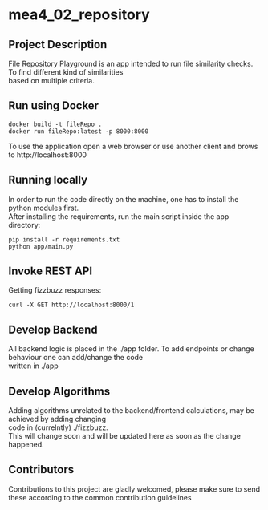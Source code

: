 # mea4_02_repository
## Project Description
File Repository Playground is an app intended to run file similarity checks. To find different kind of similarities  
based on multiple criteria.

## Run using Docker
```
docker build -t fileRepo .
docker run fileRepo:latest -p 8000:8000
```

To use the application open a web browser or use another client and brows to http://localhost:8000

## Running locally
In order to run the code directly on the machine, one has to install the python modules first.  
After installing the requirements, run the main script inside the app directory:  
```
pip install -r requirements.txt  
python app/main.py
```

## Invoke REST API

Getting fizzbuzz responses:

```
curl -X GET http://localhost:8000/1
```

## Develop Backend
All backend logic is placed in the ./app folder. To add endpoints or change behaviour one can add/change the code  
written in ./app

## Develop Algorithms 
Adding algorithms unrelated to the backend/frontend calculations, may be achieved by adding changing  
code in (currelntly) ./fizzbuzz.  
This will change soon and will be updated here as soon as the change happened.

## Contributors
Contributions to this project are gladly welcomed, please make sure to send these according to the common contribution guidelines 

